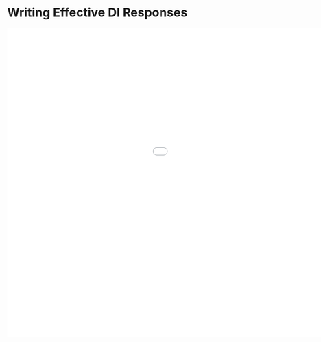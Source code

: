 # Writing Effective DI Responses

<iframe width="1280" height="720" src="${PRIVATE_VIDEO_INTRO_1}" title="Writing Effective DI Responses" frameborder="0" allow="accelerometer; autoplay; clipboard-write; encrypted-media; gyroscope; picture-in-picture; web-share" referrerpolicy="strict-origin-when-cross-origin" allowfullscreen />

Crafting effective responses to prompts requires a structured approach that ensures clarity, accuracy, and thorough reasoning. A well-written response enables the AI model to understand the logic behind the answer and learn how to reason through data in a similar fashion.

## Rubric for Responses

### <span style="color:#364BC9">Completeness</span>

* The response should fully address all aspects of the prompt, ensuring no part of the question is overlooked.&#x20;
* It should provide a thorough explanation that leaves no gaps or unanswered elements.

### <span style="color:#364BC9">Clarity</span>

* The response must be straightforward and easy to follow, with no ambiguity.&#x20;
* It should clearly present information and conclusions derived from the image, making the interpretation accessible and understandable.

### <span style="color:#364BC9">Accuracy</span>

* The response must be precise, using evidence directly from the image to support any claims, conclusions, or calculations.&#x20;
* No fabricated details or assumptions that cannot be supported by the image should be included.

### <span style="color:#364BC9">Formatting (Markdown)</span>

* The response should be well-structured using markdown formatting for readability.&#x20;
* This includes using headers, bullet points, or numbered lists as needed to organize the information clearly and professionally.

### <span style="color:#364BC9">Grammar</span>

* The response should be grammatically correct, free from spelling or syntactical errors.&#x20;
* It must present the information in a polished and professional manner, ensuring that it is easy to read and comprehend.&#x20;

***

## Writing Responses to a Contextual Prompts

<img height="699" width="699" src="${PRIVATE_IMAGE_MOD4_1}" />

[**LINK TO Requirement Gathering**](${INTERNAL_TOPIC_LINK})

:::note
Identify the intoxicants in the given image that do not lead to 'drug-related mortality.' Present the findings in a table.
:::

**Observation:**&#x20;

The provided image visually represents various intoxicants, each showing segments that correspond to "drug-related mortality." This is marked with a particular colour (a shade of magenta-pink). By examining the chart, we can identify which intoxicants have this "drug-related mortality" segment and which do not. Based on a **visual approximation**, two intoxicants appear not to have any drug-related mortality segment. &#x20;

**Explanation:**&#x20;

To determine which intoxicants do not lead to drug-related mortality, we must cross-check the colored segments corresponding to each intoxicant in the image. All intoxicants with the magenta-pink segment are associated with drug-related mortality, while those without it are not. Based on this observation, **LSD** and **Mushrooms** are the only intoxicants that do not show this segment.

### **Response**

(In Markdown)

:::info
\`\`\`

"To find which intoxicant doesn't have a drug related morality rating 

in the provided image, we have to look at the segments in the bars with respect to 'Drug-related mortality (6.4)' this is represented by a shade 

of color (shade of magenta-pink)



\*\*Note\*\*: The values presented are based on visual approximation.



\*\*Let's visualize the list of Intoxicants:\*\*



First, we must identify intoxicants that cause both 

'drug-related mortality' and those that do not.




|\*\*List of Intoxicants\*\*|\*\*Drug-related mortality Segment\*\*| 

\|:---:|:---:|

\| Alcohol | Yes | 

\| Heroin |Yes | 

\| Crack Cocaine |Yes |

\| Methylamphetamine |Yes |

\| Cocaine |Yes|

\| Tobacco |Yes|

\| Amphetamine |Yes|

\| Cannabis |Yes|

\| GHB |Yes|

\| Benzodiazepines |Yes|

\| Ketamine |Yes|

\| Methadone |Yes|

\| Mephedrone |Yes|

\| Butane |Yes|

\| Anabolic Steroids |Yes|

\| Ecstasy |Yes|

\| Qat/Khat |Yes |

\| LSD |No |

\| Buprenorphine |Yes|

\| Mushrooms |No|



From the Observation it seems that \*\*LSD\*\* and \*\*Mushrooms\*\* 

are the intoxicants that don't have Drug-related a mortality.



\*\*Medicinal drug that can cause drug-related mortality\*\*



\- Methadone, although used to treat substance abuse and chronic pain, 

can cause drug-related mortality if overdosed since it impairs

respiratory function. 



\- Misuse or incorrect dosage, particularly in people with no 

opioid tolerance, raises the risk of fatal respiratory depression."

\`\`\`
:::

***

## Writing Responses to a Semi-Contextual Prompt 

<img height="642" width="642" src="${PRIVATE_IMAGE_MOD4_2}" />

:::note
List each major event, along with the year it occurred and the corresponding dust concentrations, that took place between the first appearance of black band disease and the recorded seagrass death. Additionally, indicate whether any of these events coincided with significant climatic events?
:::

**Observation:**

The chart shows key events in the aquatic ecosystem, such as coral die-offs, the appearance of black band coral disease, and seagrass deaths, along with dust concentrations (measured in µg/m³) over the years from 1965 to 1995. Notable dust concentrations range from around 8 µg/m³ to 16 µg/m³, and several of these events coincide with major climatic occurrences, like El Niño.

**Explanation:**

Between the first appearance of black band coral disease in 1973 and the recorded seagrass death in Florida in 1987, the ecosystem experienced multiple significant changes. These changes are associated with fluctuating dust concentrations, with higher dust levels correlating with more severe ecological impacts. For instance, in 1982, both coral death and the mass die-off of the sea urchin Diadema Antillarum across the Caribbean occurred, coinciding with a 15 µg/m³ dust concentration and a major El Niño event. Similarly, in 1987, black band disease became rampant in Florida, alongside coral bleaching, at a dust concentration of 16 µg/m³, also during an El Niño year.

### Response

(In Markdown)

:::info
\`\`\`

Here’s a summary of the major events between the first records 

of black band disease and the first recorded sea grass death, 

along with the corresponding dust concentrations and any 

associated climatic events:



1.  \*\*First Appearance of Black Band Coral Disease\*\*

    -   \*\*Year:\*\* 1973

    -   \*\*Dust Concentration:\*\* \~13 µg/m³

    -   \*\*Climatic Event:\*\* Not explicitly mentioned.

2.  \*\*Staghorn and Elkhorn Corals Die in Florida\*\*

    -   \*\*Year:\*\* 1978

    -   \*\*Dust Concentration:\*\* \~8 µg/m³

    -   \*\*Climatic Event:\*\* Not explicitly mentioned.

3.  \*\*Staghorn and Elkhorn Corals Die in Jamaica\*\*

    -   \*\*Year:\*\* 1980

    -   \*\*Dust Concentration:\*\* \~10 µg/m³

    -   \*\*Climatic Event:\*\* Not explicitly mentioned.

4.  \*\*Staghorn and Elkhorn Corals Die Throughout the Caribbean 

(Major El Niño)\*\*

    -   \*\*Year:\*\* 1982

    -   \*\*Dust Concentration:\*\* \~15 µg/m³

    -   \*\*Climatic Event:\*\* Major El Niño.

5.  \*\*Sea Urchin Diadema antillarum, a Key Reef Herbivore, 

Dies Throughout the Caribbean (Major El Niño)\*\*

    -   \*\*Year:\*\* 1982

    -   \*\*Dust Concentration:\*\* \~15 µg/m³

    -   \*\*Climatic Event:\*\* Major El Niño.

6.  \*\*Black Band Disease Rampant in Florida; Corals Bleach 

throughout the Caribbean and Sea Grasses Die in Florida 

(Major El Niño)\*\*

    -   \*\*Year:\*\* 1987

&#x20;   \-   \*\*Dust Concentration:\*\* \~16 µg/m³

    -   \*\*Climatic Event:\*\* Major El Niño.



These events show a correlation between high dust concentrations 

and significant ecological impacts, with major climatic events such 

as El Niño coinciding with the most severe occurrences.

\`\`\`
:::